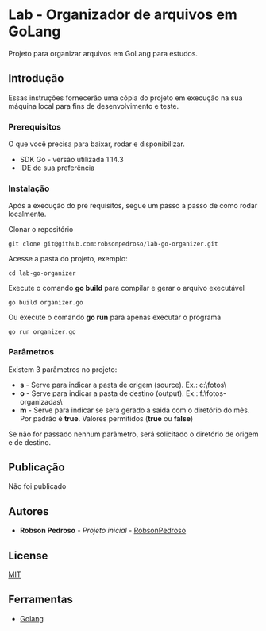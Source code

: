 # Lab - Organizador de arquivos em GoLang

Projeto para organizar arquivos em GoLang para estudos.

## Introdução

Essas instruções fornecerão uma cópia do projeto em execução na sua máquina local para fins de desenvolvimento e teste.

### Prerequisitos

O que você precisa para baixar, rodar e disponibilizar.

* SDK Go - versão utilizada 1.14.3
* IDE de sua preferência 

### Instalação

Após a execução do pre requisitos, segue um passo a passo de como rodar localmente.

Clonar o repositório

```
git clone git@github.com:robsonpedroso/lab-go-organizer.git
```

Acesse a pasta do projeto, exemplo:

```
cd lab-go-organizer
```

Execute o comando **go build** para compilar e gerar o arquivo executável

```
go build organizer.go
```

Ou execute o comando **go run** para apenas executar o programa

```
go run organizer.go
```

### Parâmetros

Existem 3 parâmetros no projeto:
* **s** - Serve para indicar a pasta de origem (source). Ex.: c:\fotos\
* **o** - Serve para indicar a pasta de destino (output). Ex.: f:\fotos-organizadas\
* **m** - Serve para indicar se será gerado a saida com o diretório do mês. Por padrão é **true**. Valores permitidos (**true** ou **false**)

Se não for passado nenhum parâmetro, será solicitado o diretório de origem e de destino.

## Publicação

Não foi publicado

## Autores

* **Robson Pedroso** - *Projeto inicial* - [RobsonPedroso](https://github.com/robsonpedroso)

## License

[MIT](https://github.com/robsonpedroso/lab-go-organizer/blob/master/LICENSE)

## Ferramentas

* [Golang](https://golang.org/)
